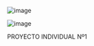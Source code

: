 ![image](https://github.com/FedeGG09/PROYECTO-INDIVIDUAL-NUMERO1/assets/124220922/bbe563e2-4e73-4c9d-a989-8d29a3f0740d)

![image](https://github.com/FedeGG09/PROYECTO-INDIVIDUAL-NUMERO1/assets/124220922/922814e2-eecf-474f-9015-79312b21a978)

PROYECTO INDIVIDUAL Nº1


